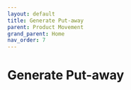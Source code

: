 ```yaml
---
layout: default
title: Generate Put-away
parent: Product Movement
grand_parent: Home
nav_order: 7
---
```


# Generate Put-away